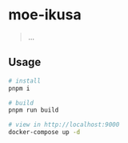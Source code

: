 # moe-ikusa

> ...

## Usage

```bash
# install
pnpm i

# build
pnpm run build

# view in http://localhost:9000
docker-compose up -d
```
